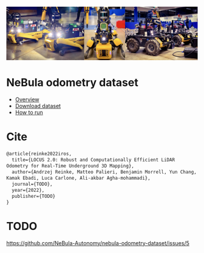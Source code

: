 <p align="center">
<img src="images/all_robots2.png" alt="drawing" width="1000"/>
</p>

# NeBula odometry dataset

- [Overview](pages/overview.md)
- [Download dataset](pages/dataset.md)
- [How to run](pages/run.md)

# Cite
```
@article{reinke2022iros,
  title={LOCUS 2.0: Robust and Computationally Efficient LiDAR Odometry for Real-Time Underground 3D Mapping},
  author={Andrzej Reinke, Matteo Palieri, Benjamin Morrell, Yun Chang, Kamak Ebadi, Luca Carlone, Ali-akbar Agha-mohammadi},
  journal={TODO},
  year={2022},
  publisher={TODO}
}
```
# TODO
https://github.com/NeBula-Autonomy/nebula-odometry-dataset/issues/5
